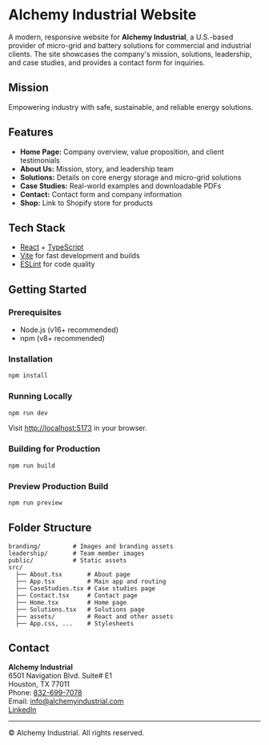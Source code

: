 # Alchemy Industrial Website

A modern, responsive website for **Alchemy Industrial**, a U.S.-based provider of micro-grid and battery solutions for commercial and industrial clients. The site showcases the company's mission, solutions, leadership, and case studies, and provides a contact form for inquiries.

## Mission
Empowering industry with safe, sustainable, and reliable energy solutions.

## Features
- **Home Page:** Company overview, value proposition, and client testimonials
- **About Us:** Mission, story, and leadership team
- **Solutions:** Details on core energy storage and micro-grid solutions
- **Case Studies:** Real-world examples and downloadable PDFs
- **Contact:** Contact form and company information
- **Shop:** Link to Shopify store for products

## Tech Stack
- [React](https://react.dev/) + [TypeScript](https://www.typescriptlang.org/)
- [Vite](https://vitejs.dev/) for fast development and builds
- [ESLint](https://eslint.org/) for code quality

## Getting Started

### Prerequisites
- Node.js (v16+ recommended)
- npm (v8+ recommended)

### Installation
```bash
npm install
```

### Running Locally
```bash
npm run dev
```
Visit [http://localhost:5173](http://localhost:5173) in your browser.

### Building for Production
```bash
npm run build
```

### Preview Production Build
```bash
npm run preview
```

## Folder Structure
```
branding/         # Images and branding assets
leadership/       # Team member images
public/           # Static assets
src/
  ├── About.tsx       # About page
  ├── App.tsx         # Main app and routing
  ├── CaseStudies.tsx # Case studies page
  ├── Contact.tsx     # Contact page
  ├── Home.tsx        # Home page
  ├── Solutions.tsx   # Solutions page
  ├── assets/         # React and other assets
  ├── App.css, ...    # Stylesheets
```

## Contact
**Alchemy Industrial**  
6501 Navigation Blvd. Suite# E1  
Houston, TX 77011  
Phone: [832-699-7078](tel:+18326997078)  
Email: [info@alchemyindustrial.com](mailto:info@alchemyindustrial.com)  
[LinkedIn](#)

---
&copy; Alchemy Industrial. All rights reserved.
